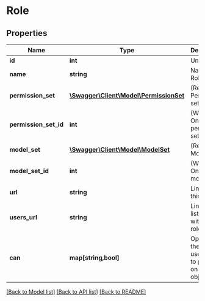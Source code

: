# Role

## Properties
Name | Type | Description | Notes
------------ | ------------- | ------------- | -------------
**id** | **int** | Unique Id | [optional] 
**name** | **string** | Name of Role | [optional] 
**permission_set** | [**\Swagger\Client\Model\PermissionSet**](PermissionSet.md) | (Read only) Permission set | [optional] 
**permission_set_id** | **int** | (Write-Only) Id of permission set | [optional] 
**model_set** | [**\Swagger\Client\Model\ModelSet**](ModelSet.md) | (Read only) Model set | [optional] 
**model_set_id** | **int** | (Write-Only) Id of model set | [optional] 
**url** | **string** | Link to get this item | [optional] 
**users_url** | **string** | Link to get list of users with this role | [optional] 
**can** | **map[string,bool]** | Operations the current user is able to perform on this object | [optional] 

[[Back to Model list]](../README.md#documentation-for-models) [[Back to API list]](../README.md#documentation-for-api-endpoints) [[Back to README]](../README.md)


